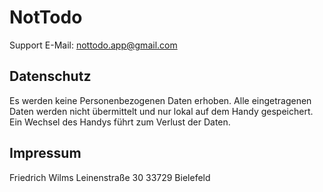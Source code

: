 # NotTodo

Support E-Mail: nottodo.app@gmail.com

## Datenschutz

Es werden keine Personenbezogenen Daten erhoben.
Alle eingetragenen Daten werden nicht übermittelt und nur lokal auf dem Handy gespeichert.
Ein Wechsel des Handys führt zum Verlust der Daten.

## Impressum

Friedrich Wilms
Leinenstraße 30
33729 Bielefeld